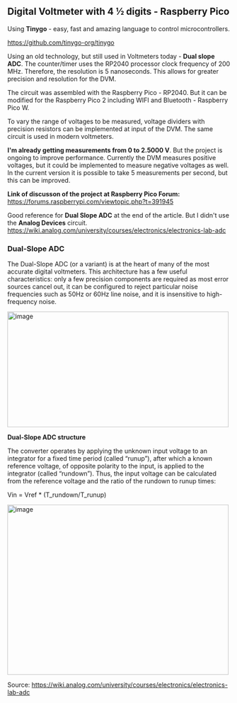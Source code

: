 ## **Digital Voltmeter with 4 ½ digits - Raspberry Pico**

Using **Tinygo** - easy, fast and amazing language to control microcontrollers. 

https://github.com/tinygo-org/tinygo

Using an old technology, but still used in Voltmeters today - **Dual slope ADC**.
The counter/timer uses the RP2040 processor clock frequency of 200 MHz. 
Therefore, the resolution is 5 nanoseconds. This allows for greater precision and resolution for the DVM.

The circuit was assembled with the Raspberry Pico - RP2040. 
But it can be modified for the Raspberry Pico 2 including WIFI and Bluetooth - Raspberry Pico W.

To vary the range of voltages to be measured, voltage dividers with precision resistors can be implemented at input of the DVM. 
The same circuit is used in modern voltmeters.

**I'm already getting measurements from 0 to 2.5000 V**. But the project is ongoing to improve performance.
Currently the DVM measures positive voltages, but it could be implemented to measure negative voltages as well.
In the current version it is possible to take 5 measurements per second, but this can be improved.

**Link of discusson of the project at Raspberry Pico Forum:**
https://forums.raspberrypi.com/viewtopic.php?t=391945

Good reference for **Dual Slope ADC** at the end of the article. But I didn't use the **Analog Devices** circuit.
https://wiki.analog.com/university/courses/electronics/electronics-lab-adc

### **Dual-Slope ADC**

The Dual-Slope ADC (or a variant) is at the heart of many of the most accurate digital voltmeters. This architecture has a few useful characteristics: only a few precision components are required as most error sources cancel out, it can be configured to reject particular noise frequencies such as 50Hz or 60Hz line noise, and it is insensitive to high-frequency noise.

<img width="500" height="261" alt="image" src="https://github.com/user-attachments/assets/5a9aa2d3-17cf-4f11-afbc-765fba1d9b4d" />

**Dual-Slope ADC structure**

The converter operates by applying the unknown input voltage to an integrator for a fixed time period (called “runup”), after which a known reference voltage, of opposite polarity to the input, is applied to the integrator (called “rundown”). Thus, the input voltage can be calculated from the reference voltage and the ratio of the rundown to runup times:

Vin = Vref * (T_rundown/T_runup)

<img width="500" height="384" alt="image" src="https://github.com/user-attachments/assets/a53ad6bb-165f-4c9d-8431-6e42d636e004" />

Source: https://wiki.analog.com/university/courses/electronics/electronics-lab-adc


